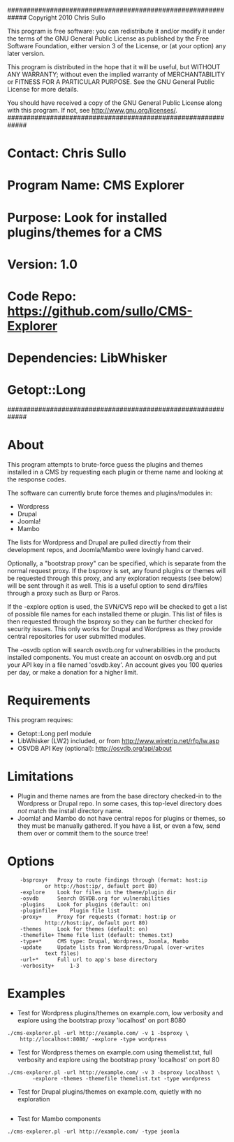 #############################################################
Copyright 2010 Chris Sullo

This program is free software: you can redistribute it and/or modify
it under the terms of the GNU General Public License as published by
the Free Software Foundation, either version 3 of the License, or
(at your option) any later version.

This program is distributed in the hope that it will be useful,
but WITHOUT ANY WARRANTY; without even the implied warranty of
MERCHANTABILITY or FITNESS FOR A PARTICULAR PURPOSE.  See the
GNU General Public License for more details.

You should have received a copy of the GNU General Public License
along with this program.  If not, see <http://www.gnu.org/licenses/>.
#############################################################
# Contact:		Chris Sullo
#
# Program Name:		CMS Explorer
# Purpose:		Look for installed plugins/themes for a CMS
# Version:		1.0
# Code Repo:		https://github.com/sullo/CMS-Explorer
# Dependencies: 	LibWhisker
#			Getopt::Long
#############################################################
# About
This program attempts to brute-force guess the plugins and themes
installed in a CMS by requesting each plugin or theme name and 
looking at the response codes. 

The software can currently brute force themes and plugins/modules in:
* Wordpress
* Drupal
* Joomla!
* Mambo

The lists for Wordpress and Drupal are pulled directly from their 
development repos, and Joomla/Mambo were lovingly hand carved.

Optionally, a "bootstrap proxy" can be specified, which is separate
from the normal request proxy. If the bsproxy is set, any found 
plugins or themes will be requested through this proxy, and any 
exploration requests (see below) will be sent through it as well. 
This is a useful option to send dirs/files through a proxy such as 
Burp or Paros.

If the -explore option is used, the SVN/CVS repo will be checked 
to get a list of possible file names for each installed theme or 
plugin. This list of files is then requested through the bsproxy 
so they can be further checked for security issues. This only works 
for Drupal and Wordpress as they provide central repositories for user 
submitted modules.

The -osvdb option will search osvdb.org for vulnerabilities in the
products installed components. You must create an account on 
osvdb.org and put your API key in a file named 'osvdb.key'. An account
gives you 100 queries per day, or make a donation for a higher limit.

# Requirements
This program requires:
* Getopt::Long perl module
* LibWhisker (LW2) included, or from http://www.wiretrip.net/rfp/lw.asp
* OSVDB API Key (optional): http://osvdb.org/api/about

# Limitations
* Plugin and theme names are from the base directory checked-in to the Wordpress or Drupal repo. In some cases, this top-level directory does *not* match the install directory name.
* Joomla! and Mambo do not have central repos for plugins or themes, so they must be manually gathered. If you have a list, or even a few, send them over or commit them to the source tree!

# Options	
```
	-bsproxy+ 	Proxy to route findings through (format: host:ip
			or http://host:ip/, default port 80)
	-explore	Look for files in the theme/plugin dir
	-osvdb 		Search OSVDB.org for vulnerabilities
	-plugins	Look for plugins (default: on)
	-pluginfile+	Plugin file list
	-proxy+ 	Proxy for requests (format: host:ip or 
			http://host:ip/, default port 80)
	-themes		Look for themes (default: on)
	-themefile+	Theme file list (default: themes.txt)
	-type+*		CMS type: Drupal, Wordpress, Joomla, Mambo
	-update 	Update lists from Wordpress/Drupal (over-writes 
			text files)
	-url+*		Full url to app's base directory
	-verbosity+ 	1-3
```

# Examples
* Test for Wordpress plugins/themes on example.com, low verbosity and explore using the bootstrap proxy 'localhost' on port 8080
```
./cms-explorer.pl -url http://example.com/ -v 1 -bsproxy \ 
	http://localhost:8080/ -explore -type wordpress
```
* Test for Wordpress themes on example.com using themelist.txt, full verbosity and explore using the bootstrap proxy 'localhost' on port 80
```
./cms-explorer.pl -url http://example.com/ -v 3 -bsproxy localhost \
		-explore -themes -themefile themelist.txt -type wordpress
```

* Test for Drupal plugins/themes on example.com, quietly with no exploration
``` ./cms-explorer.pl -url http://example.com/ -type drupal
```
* Test for Mambo components
```
./cms-explorer.pl -url http://example.com/ -type joomla
```

